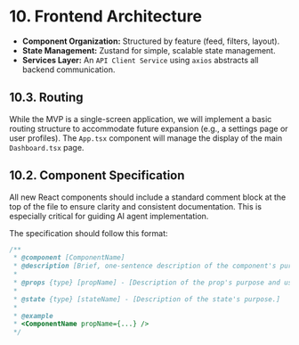 # 10. Frontend Architecture

*   **Component Organization:** Structured by feature (feed, filters, layout).
*   **State Management:** Zustand for simple, scalable state management.
*   **Services Layer:** An `API Client Service` using `axios` abstracts all backend communication.

## 10.3. Routing

While the MVP is a single-screen application, we will implement a basic routing structure to accommodate future expansion (e.g., a settings page or user profiles). The `App.tsx` component will manage the display of the main `Dashboard.tsx` page.

## 10.2. Component Specification

All new React components should include a standard comment block at the top of the file to ensure clarity and consistent documentation. This is especially critical for guiding AI agent implementation.

The specification should follow this format:

```typescript
/**
 * @component [ComponentName]
 * @description [Brief, one-sentence description of the component's purpose.]
 *
 * @props {type} [propName] - [Description of the prop's purpose and usage.]
 *
 * @state {type} [stateName] - [Description of the state's purpose.]
 *
 * @example
 * <ComponentName propName={...} />
 */
```


